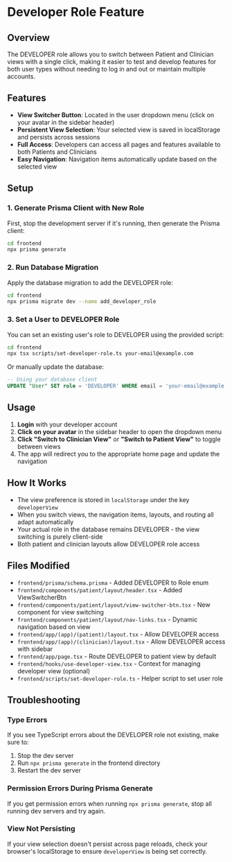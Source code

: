 # Developer Role Feature

## Overview

The DEVELOPER role allows you to switch between Patient and Clinician views with a single click, making it easier to test and develop features for both user types without needing to log in and out or maintain multiple accounts.

## Features

- **View Switcher Button**: Located in the user dropdown menu (click on your avatar in the sidebar header)
- **Persistent View Selection**: Your selected view is saved in localStorage and persists across sessions
- **Full Access**: Developers can access all pages and features available to both Patients and Clinicians
- **Easy Navigation**: Navigation items automatically update based on the selected view

## Setup

### 1. Generate Prisma Client with New Role

First, stop the development server if it's running, then generate the Prisma client:

```bash
cd frontend
npx prisma generate
```

### 2. Run Database Migration

Apply the database migration to add the DEVELOPER role:

```bash
cd frontend
npx prisma migrate dev --name add_developer_role
```

### 3. Set a User to DEVELOPER Role

You can set an existing user's role to DEVELOPER using the provided script:

```bash
cd frontend
npx tsx scripts/set-developer-role.ts your-email@example.com
```

Or manually update the database:

```sql
-- Using your database client
UPDATE "User" SET role = 'DEVELOPER' WHERE email = 'your-email@example.com';
```

## Usage

1. **Login** with your developer account
2. **Click on your avatar** in the sidebar header to open the dropdown menu
3. **Click "Switch to Clinician View"** or **"Switch to Patient View"** to toggle between views
4. The app will redirect you to the appropriate home page and update the navigation

## How It Works

- The view preference is stored in `localStorage` under the key `developerView`
- When you switch views, the navigation items, layouts, and routing all adapt automatically
- Your actual role in the database remains DEVELOPER - the view switching is purely client-side
- Both patient and clinician layouts allow DEVELOPER role access

## Files Modified

- `frontend/prisma/schema.prisma` - Added DEVELOPER to Role enum
- `frontend/components/patient/layout/header.tsx` - Added ViewSwitcherBtn
- `frontend/components/patient/layout/view-switcher-btn.tsx` - New component for view switching
- `frontend/components/patient/layout/nav-links.tsx` - Dynamic navigation based on view
- `frontend/app/(app)/(patient)/layout.tsx` - Allow DEVELOPER access
- `frontend/app/(app)/(clinician)/layout.tsx` - Allow DEVELOPER access with sidebar
- `frontend/app/page.tsx` - Route DEVELOPER to patient view by default
- `frontend/hooks/use-developer-view.tsx` - Context for managing developer view (optional)
- `frontend/scripts/set-developer-role.ts` - Helper script to set user role

## Troubleshooting

### Type Errors

If you see TypeScript errors about the DEVELOPER role not existing, make sure to:

1. Stop the dev server
2. Run `npx prisma generate` in the frontend directory
3. Restart the dev server

### Permission Errors During Prisma Generate

If you get permission errors when running `npx prisma generate`, stop all running dev servers and try again.

### View Not Persisting

If your view selection doesn't persist across page reloads, check your browser's localStorage to ensure `developerView` is being set correctly.

